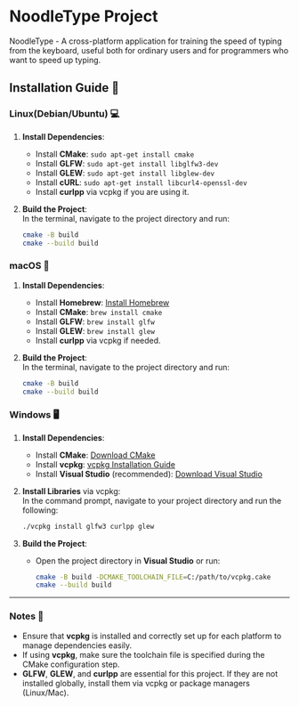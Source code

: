 # NoodleType Project

NoodleType - A cross-platform application for training the speed of typing from the keyboard, useful both for ordinary users and for programmers who want to speed up typing. 

## Installation Guide 🚀

### Linux(Debian/Ubuntu) 💻

1. **Install Dependencies**:  
   - Install **CMake**: `sudo apt-get install cmake`
   - Install **GLFW**: `sudo apt-get install libglfw3-dev`
   - Install **GLEW**: `sudo apt-get install libglew-dev`
   - Install **cURL**: `sudo apt-get install libcurl4-openssl-dev`
   - Install **curlpp** via vcpkg if you are using it.

2. **Build the Project**:  
   In the terminal, navigate to the project directory and run:
   ```bash
   cmake -B build
   cmake --build build
   ```
   
### macOS 🍏

1. **Install Dependencies**:  
   - Install **Homebrew**: [Install Homebrew](https://brew.sh/)
   - Install **CMake**: `brew install cmake`
   - Install **GLFW**: `brew install glfw`
   - Install **GLEW**: `brew install glew`
   - Install **curlpp** via vcpkg if needed.

2. **Build the Project**:  
   In the terminal, navigate to the project directory and run:
   ```bash
   cmake -B build
   cmake --build build
   ```
   
### Windows 🖥️

1. **Install Dependencies**:  
   - Install **CMake**: [Download CMake](https://cmake.org/download/)
   - Install **vcpkg**: [vcpkg Installation Guide](https://github.com/microsoft/vcpkg)
   - Install **Visual Studio** (recommended): [Download Visual Studio](https://visualstudio.microsoft.com/downloads/)
   
2. **Install Libraries** via vcpkg:  
   In the command prompt, navigate to your project directory and run the following:
   ```bash
   ./vcpkg install glfw3 curlpp glew
   ```

3. **Build the Project**:  
   - Open the project directory in **Visual Studio** or run:
     ```bash
     cmake -B build -DCMAKE_TOOLCHAIN_FILE=C:/path/to/vcpkg.cake
     cmake --build build
     ```
---

### Notes 📝

- Ensure that **vcpkg** is installed and correctly set up for each platform to manage dependencies easily.
- If using **vcpkg**, make sure the toolchain file is specified during the CMake configuration step.
- **GLFW**, **GLEW**, and **curlpp** are essential for this project. If they are not installed globally, install them via vcpkg or package managers (Linux/Mac).
